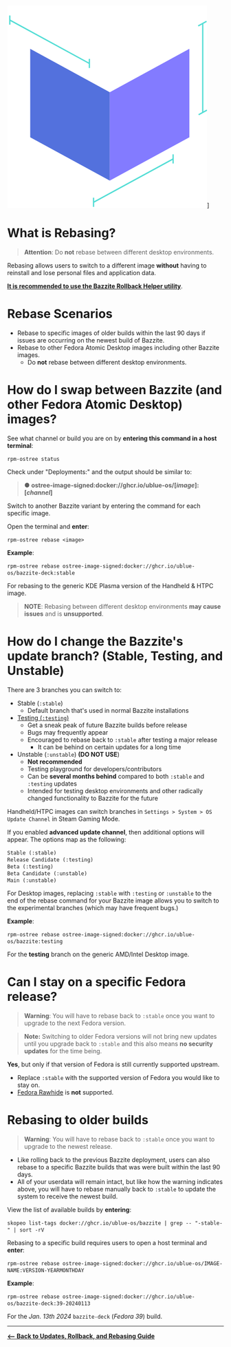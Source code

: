 <!-- ANCHOR: METADATA -->
<!--{"url_discourse": "https://universal-blue.discourse.group/docs?topic=2646", "fetched_at": "2024-09-03 16:43:14.912897+00:00"}-->
<!-- ANCHOR_END: METADATA -->

![Docker's OCI Icon|200x200, 100%](../../img/Dockers_OCI_Icon.png)]

# What is Rebasing?

>**Attention**: Do **not** rebase between different desktop environments.

Rebasing allows users to switch to a different image **without** having to reinstall and lose personal files and application data. 

[**It is recommended to use the Bazzite Rollback Helper utility**](https://universal-blue.discourse.group/docs?topic=2647).

# Rebase Scenarios
- Rebase to specific images of older builds within the last 90 days if issues are occurring on the newest build of Bazzite.  
- Rebase to other Fedora Atomic Desktop images including other Bazzite images.
  - Do **not** rebase between different desktop environments.

# How do I swap between Bazzite (and other Fedora Atomic Desktop) images?

See what channel or build you are on by **entering this command in a host terminal**:
```command
rpm-ostree status
```
Check under "Deployments:" and the output should be similar to:

> **● ostree-image-signed:docker://ghcr.io/ublue-os/[*image*]:[*channel*]**

Switch to another Bazzite variant by entering the command for each specific image.

Open the terminal and **enter**:
```
rpm-ostree rebase <image>
```

**Example**:

```command
rpm-ostree rebase ostree-image-signed:docker://ghcr.io/ublue-os/bazzite-deck:stable
```

For rebasing to the generic KDE Plasma version of the Handheld & HTPC image.

>**NOTE**: Rebasing between different desktop environments **may cause issues** and is **unsupported**.
    
# How do I change the Bazzite's update branch? (Stable, Testing, and Unstable)

There are 3 branches you can switch to:

- Stable (`:stable`)
  - Default branch that's used in normal Bazzite installations
- [Testing (`:testing`)](https://github.com/ublue-os/bazzite/compare/main...testing)
  - Get a sneak peak of future Bazzite builds before release
  - Bugs may frequently appear
  - Encouraged to rebase back to `:stable` after testing a major release
    -  It can be behind on certain updates for a long time
- Unstable (`:unstable`) **(DO NOT USE**)
  - **Not recommended**
  - Testing playground for developers/contributors
  - Can be **several months behind** compared to both `:stable` and `:testing` updates
  - Intended for testing desktop environments and other radically changed functionality to Bazzite for the future

Handheld/HTPC images can switch branches in `Settings > System > OS Update Channel` in Steam Gaming Mode.

If you enabled **advanced update channel**, then additional options will appear. The options map as the following:

```
Stable (:stable) 
Release Candidate (:testing)
Beta (:testing)
Beta Candidate (:unstable)
Main (:unstable)
```

For Desktop images, replacing `:stable` with `:testing` or `:unstable` to the end of the rebase command for your Bazzite image allows you to switch to the experimental branches (which may have frequent bugs.)

**Example**: 
```command
rpm-ostree rebase ostree-image-signed:docker://ghcr.io/ublue-os/bazzite:testing
``` 
For the **testing** branch on the generic AMD/Intel Desktop image.

# Can I stay on a specific Fedora release?

>**Warning**: You will have to rebase back to `:stable` once you want to upgrade to the next Fedora version.

>**Note:** Switching to older Fedora versions will not bring new updates until you upgrade back to `:stable` and this also means **no security updates** for the time being.

**Yes**, but only if that version of Fedora is still currently supported upstream. 

- Replace `:stable` with the supported version of Fedora you would like to stay on.
- [Fedora Rawhide](https://docs.fedoraproject.org/en-US/releases/rawhide/) is **not** supported.

# Rebasing to older builds

>**Warning**: You will have to rebase back to `:stable` once you want to upgrade to the newest release. 

- Like rolling back to the previous Bazzite deployment, users can also rebase to a specific Bazzite builds that was were built within the last 90 days.
- All of your userdata will remain intact, but like how the warning indicates above, you will have to rebase manually back to `:stable` to update the system to receive the newest build.

View the list of available builds by **entering**:

```command
skopeo list-tags docker://ghcr.io/ublue-os/bazzite | grep -- "-stable-" | sort -rV
```

Rebasing to a specific build requires users to open a host terminal and  **enter**: 
```command
rpm-ostree rebase ostree-image-signed:docker://ghcr.io/ublue-os/IMAGE-NAME:VERSION-YEARMONTHDAY
``` 
**Example**: 
```command
rpm-ostree rebase ostree-image-signed:docker://ghcr.io/ublue-os/bazzite-deck:39-20240113
```
For the *Jan. 13th 2024* `bazzite-deck` (*Fedora 39*) build.

<hr>

[**<-- Back to Updates, Rollback, and Rebasing Guide**](https://universal-blue.discourse.group/docs?topic=36)